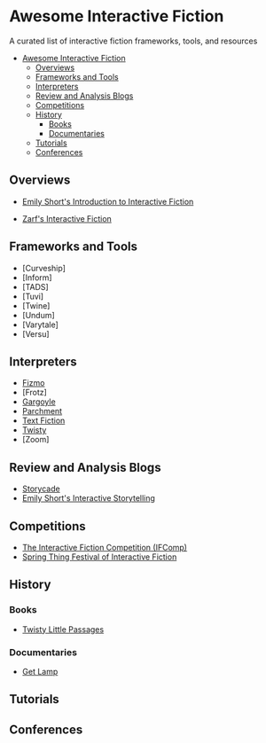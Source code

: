 # Awesome Interactive Fiction

A curated list of interactive fiction frameworks, tools, and resources

* [Awesome Interactive Fiction](#awesome-interactive-fiction)
  * [Overviews](#overviews)
  * [Frameworks and Tools](#frameworks-and-tools)
  * [Interpreters](#interpreters)
  * [Review and Analysis Blogs](#blogs)
  * [Competitions](#competitions)
  * [History](#history)
    * [Books](#books)
    * [Documentaries](#documentaries)
  * [Tutorials](#tutorials)
  * [Conferences](#conferences)
    
## Overviews

* [Emily Short's Introduction to Interactive Fiction](http://inform7.com/learn/eg/dm/IntroductionToIF.pdf)

* [Zarf's Interactive Fiction](http://eblong.com/zarf/if.html)

## Frameworks and Tools

* [Curveship]
* [Inform]
* [TADS]
* [Tuvi]
* [Twine]
* [Undum]
* [Varytale]
* [Versu]


## Interpreters

* [Fizmo](http://spellbreaker.org/~chrender/fizmo)
* [Frotz]
* [Gargoyle](http://http://ccxvii.net/gargoyle)
* [Parchment](https://github.com/curiousdannii/parchment)
* [Text Fiction](http://http://www.onyxbits.de/textfiction)
* [Twisty](https://bitbucket.org/sussman/twisty)
* [Zoom]

## Review and Analysis Blogs

* [Storycade](http://storycade.com)
* [Emily Short's Interactive Storytelling](http://emshort.wordpress.com)

## Competitions
* [The Interactive Fiction Competition (IFComp)](http://www.ifcomp.org)
* [Spring Thing Festival of Interactive Fiction](http://springthing.net)

## History

### Books

* [Twisty Little Passages](http://nickm.com/twisty/)

### Documentaries

* [Get Lamp](http://www.getlamp.com)

## Tutorials

## Conferences
